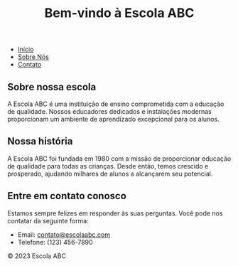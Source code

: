 <!DOCTYPE html>
<html lang="en">
<head>
    <meta charset="UTF-8">
    <meta name="viewport" content="width=device-width, initial-scale=1.0">
    <title>Escola ABC</title>
    <link rel="stylesheet" href="styles.css">
</head>
<body>
    <header>
        <h1>Bem-vindo à Escola ABC</h1>
    </header>
    <nav>
        <ul>
            <li><a href="#inicio">Início</a></li>
            <li><a href="#sobre">Sobre Nós</a></li>
            <li><a href="#contato">Contato</a></li>
        </ul>
    </nav>
    <section id="inicio">
        <h2>Sobre nossa escola</h2>
        <p>A Escola ABC é uma instituição de ensino comprometida com a educação de qualidade. Nossos educadores dedicados e instalações modernas proporcionam um ambiente de aprendizado excepcional para os alunos.</p>
    </section>
    <section id="sobre">
        <h2>Nossa história</h2>
        <p>A Escola ABC foi fundada em 1980 com a missão de proporcionar educação de qualidade para todas as crianças. Desde então, temos crescido e prosperado, ajudando milhares de alunos a alcançarem seu potencial.</p>
    </section>
    <section id="contato">
        <h2>Entre em contato conosco</h2>
        <p>Estamos sempre felizes em responder às suas perguntas. Você pode nos contatar da seguinte forma:</p>
        <ul>
            <li>Email: <a href="mailto:contato@escolaabc.com">contato@escolaabc.com</a></li>
            <li>Telefone: (123) 456-7890</li>
        </ul>
    </section>
    <footer>
        <p>&copy; 2023 Escola ABC</p>
    </footer>
</body>
</html>
